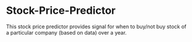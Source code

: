 # Stock-Price-Predictor
This stock price predictor provides signal for when to buy/not buy stock of a particular company (based on data) over a year.
